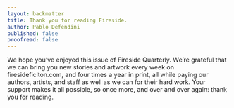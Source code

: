 ```yaml
---
layout: backmatter
title: Thank you for reading Fireside.
author: Pablo Defendini
published: false    
proofread: false
---
```


We hope you’ve enjoyed this issue of Fireside Quarterly. We’re grateful that we can bring you new stories and artwork every week on firesideficiton.com, and four times a year in print, all while paying our authors, artists, and staff as well as we can for their hard work. Your support makes it all possible, so once more, and over and over again: thank you for reading.

